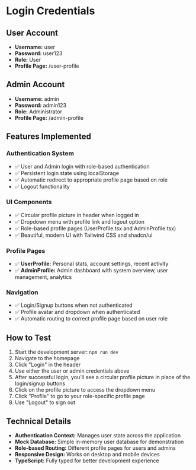 # Login Credentials

## User Account
- **Username:** user
- **Password:** user123
- **Role:** User
- **Profile Page:** /user-profile

## Admin Account
- **Username:** admin
- **Password:** admin123
- **Role:** Administrator
- **Profile Page:** /admin-profile

## Features Implemented

### Authentication System
- ✅ User and Admin login with role-based authentication
- ✅ Persistent login state using localStorage
- ✅ Automatic redirect to appropriate profile page based on role
- ✅ Logout functionality

### UI Components
- ✅ Circular profile picture in header when logged in
- ✅ Dropdown menu with profile link and logout option
- ✅ Role-based profile pages (UserProfile.tsx and AdminProfile.tsx)
- ✅ Beautiful, modern UI with Tailwind CSS and shadcn/ui

### Profile Pages
- ✅ **UserProfile:** Personal stats, account settings, recent activity
- ✅ **AdminProfile:** Admin dashboard with system overview, user management, analytics

### Navigation
- ✅ Login/Signup buttons when not authenticated
- ✅ Profile avatar and dropdown when authenticated
- ✅ Automatic routing to correct profile page based on user role

## How to Test

1. Start the development server: `npm run dev`
2. Navigate to the homepage
3. Click "Login" in the header
4. Use either the user or admin credentials above
5. After successful login, you'll see a circular profile picture in place of the login/signup buttons
6. Click on the profile picture to access the dropdown menu
7. Click "Profile" to go to your role-specific profile page
8. Use "Logout" to sign out

## Technical Details

- **Authentication Context:** Manages user state across the application
- **Mock Database:** Simple in-memory user database for demonstration
- **Role-based Routing:** Different profile pages for users and admins
- **Responsive Design:** Works on desktop and mobile devices
- **TypeScript:** Fully typed for better development experience 